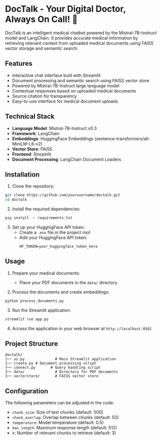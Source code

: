 # DocTalk - Your Digital Doctor, Always On Call! 🏥

DocTalk is an intelligent medical chatbot powered by the Mistral-7B-Instruct model and LangChain. It provides accurate medical information by retrieving relevant context from uploaded medical documents using FAISS vector storage and semantic search.

## Features 

- Interactive chat interface built with Streamlit
- Document processing and semantic search using FAISS vector store
- Powered by Mistral-7B-Instruct large language model
- Contextual responses based on uploaded medical documents
- Source citation for transparency
- Easy-to-use interface for medical document uploads

## Technical Stack 

- **Language Model**: Mistral-7B-Instruct v0.3
- **Framework**: LangChain
- **Embeddings**: HuggingFace Embeddings (sentence-transformers/all-MiniLM-L6-v2)
- **Vector Store**: FAISS
- **Frontend**: Streamlit
- **Document Processing**: LangChain Document Loaders

## Installation 

1. Clone the repository:
```bash
git clone https://github.com/yourusername/doctalk.git
cd doctalk
```

2. Install the required dependencies:
```bash
pip install -r requirements.txt
```

3. Set up your HuggingFace API token:
   - Create a `.env` file in the project root
   - Add your HuggingFace API token:
     ```
     HF_TOKEN=your_huggingface_token_here
     ```

## Usage 

1. Prepare your medical documents:
   - Place your PDF documents in the `data/` directory

2. Process the documents and create embeddings:
```bash
python process_documents.py
```

3. Run the Streamlit application:
```bash
streamlit run app.py
```

4. Access the application in your web browser at `http://localhost:8501`

## Project Structure 

```
doctalk/
├── ui.py              # Main Streamlit application
├── create.py # Document processing script
├── connect.py       # Query handling script
├── data/              # Directory for PDF documents
├── vectorstore/       # FAISS vector store

```

## Configuration 

The following parameters can be adjusted in the code:

- `chunk_size`: Size of text chunks (default: 500)
- `chunk_overlap`: Overlap between chunks (default: 50)
- `temperature`: Model temperature (default: 0.5)
- `max_length`: Maximum response length (default: 512)
- `k`: Number of relevant chunks to retrieve (default: 3)

